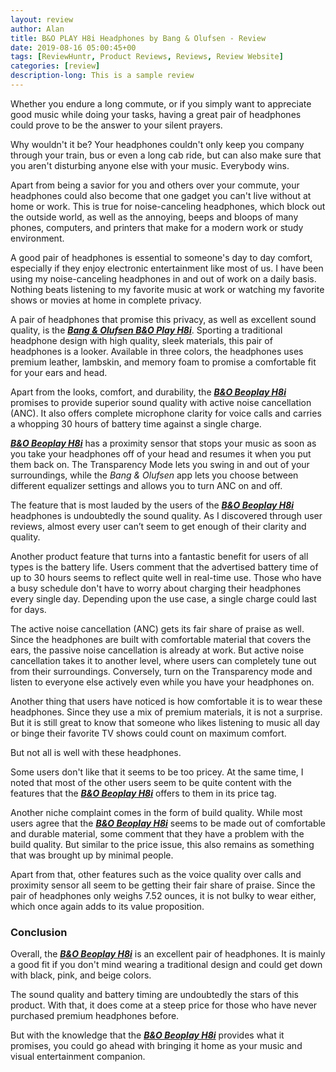 ```yaml
---
layout: review
author: Alan
title: B&O PLAY H8i Headphones by Bang & Olufsen - Review
date: 2019-08-16 05:00:45+00
tags: [ReviewHuntr, Product Reviews, Reviews, Review Website]
categories: [review]
description-long: This is a sample review
---
```


Whether you endure a long commute, or if you simply want to appreciate good music while doing your tasks, having a great pair of headphones could prove to be the answer to your silent prayers.
 
Why wouldn't it be? Your headphones couldn't only keep you company through your train, bus or even a long cab ride, but can also make sure that you aren't disturbing anyone else with your music. Everybody wins.
 
Apart from being a savior for you and others over your commute, your headphones could also become that one gadget you can't live without at home or work. This is true for noise-canceling headphones, which block out the outside world, as well as the annoying, beeps and bloops of many phones, computers, and printers that make for a modern work or study environment.
 
A good pair of headphones is essential to someone's day to day comfort, especially if they enjoy electronic entertainment like most of us. I have been using my noise-canceling headphones in and out of work on a daily basis. Nothing beats listening to my favorite music at work or watching my favorite shows or movies at home in complete privacy.
 
A pair of headphones that promise this privacy, as well as excellent sound quality, is the [***Bang & Olufsen B&O Play H8i***](https://www.amazon.com/Bang-Olufsen-1645146-Cancellation-Transparency/dp/B078HPHLPR/ref=sr_1_10&tag=reviewhuntr-20). Sporting a traditional headphone design with high quality, sleek materials, this pair of headphones is a looker. Available in three colors, the headphones uses premium leather, lambskin, and memory foam to promise a comfortable fit for your ears and head.
 
Apart from the looks, comfort, and durability, the [***B&O Beoplay H8i***](https://www.amazon.com/Bang-Olufsen-1645146-Cancellation-Transparency/dp/B078HPHLPR/ref=sr_1_10&tag=reviewhuntr-20) promises to provide superior sound quality with active noise cancellation (ANC). It also offers complete microphone clarity for voice calls and carries a whopping 30 hours of battery time against a single charge.
 
[***B&O Beoplay H8i***](https://www.amazon.com/Bang-Olufsen-1645146-Cancellation-Transparency/dp/B078HPHLPR/ref=sr_1_10&tag=reviewhuntr-20) has a proximity sensor that stops your music as soon as you take your headphones off of your head and resumes it when you put them back on. The Transparency Mode lets you swing in and out of your surroundings, while the *Bang & Olufsen* app lets you choose between different equalizer settings and allows you to turn ANC on and off.
 
The feature that is most lauded by the users of the [***B&O Beoplay H8i***](https://www.amazon.com/Bang-Olufsen-1645146-Cancellation-Transparency/dp/B078HPHLPR/ref=sr_1_10&tag=reviewhuntr-20) headphones is undoubtedly the sound quality. As I discovered through user reviews, almost every user can’t seem to get enough of their clarity and quality.
 
Another product feature that turns into a fantastic benefit for users of all types is the battery life. Users comment that the advertised battery time of up to 30 hours seems to reflect quite well in real-time use. Those who have a busy schedule don't have to worry about charging their headphones every single day. Depending upon the use case, a single charge could last for days.
 
The active noise cancellation (ANC) gets its fair share of praise as well. Since the headphones are built with comfortable material that covers the ears, the passive noise cancellation is already at work. But active noise cancellation takes it to another level, where users can completely tune out from their surroundings. Conversely, turn on the Transparency mode and listen to everyone else actively even while you have your headphones on.
 
Another thing that users have noticed is how comfortable it is to wear these headphones. Since they use a mix of premium materials, it is not a surprise. But it is still great to know that someone who likes listening to music all day or binge their favorite TV shows could count on maximum comfort.  
 
But not all is well with these headphones.

Some users don't like that it seems to be too pricey. At the same time, I noted that most of the other users seem to be quite content with the features that the [***B&O Beoplay H8i***](https://www.amazon.com/Bang-Olufsen-1645146-Cancellation-Transparency/dp/B078HPHLPR/ref=sr_1_10&tag=reviewhuntr-20) offers to them in its price tag.

Another niche complaint comes in the form of build quality. While most users agree that the [***B&O Beoplay H8i***](https://www.amazon.com/Bang-Olufsen-1645146-Cancellation-Transparency/dp/B078HPHLPR/ref=sr_1_10&tag=reviewhuntr-20) seems to be made out of comfortable and durable material, some comment that they have a problem with the build quality. But similar to the price issue, this also remains as something that was brought up by minimal people.
 
Apart from that, other features such as the voice quality over calls and proximity sensor all seem to be getting their fair share of praise. Since the pair of headphones only weighs 7.52 ounces, it is not bulky to wear either, which once again adds to its value proposition.
 
### Conclusion

Overall, the [***B&O Beoplay H8i***](https://www.amazon.com/Bang-Olufsen-1645146-Cancellation-Transparency/dp/B078HPHLPR/ref=sr_1_10&tag=reviewhuntr-20) is an excellent pair of headphones. It is mainly a good fit if you don't mind wearing a traditional design and could get down with black, pink, and beige colors.
 
The sound quality and battery timing are undoubtedly the stars of this product. With that, it does come at a steep price for those who have never purchased premium headphones before.
 
But with the knowledge that the [***B&O Beoplay H8i***](https://www.amazon.com/Bang-Olufsen-1645146-Cancellation-Transparency/dp/B078HPHLPR/ref=sr_1_10&tag=reviewhuntr-20) provides what it promises, you could go ahead with bringing it home as your music and visual entertainment companion.

